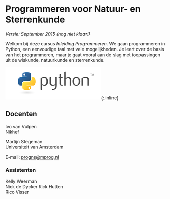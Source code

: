 # Programmeren voor Natuur- en Sterrenkunde

*Versie: September 2015 (nog niet klaar!)*

Welkom bij deze cursus *Inleiding Programmeren*. We gaan programmeren in Python, een eenvoudige taal met vele mogelijkheden. Je leert over de basis van het programmeren, maar je gaat vooral aan de slag met toepassingen uit de wiskunde, natuurkunde en sterrenkunde.

![Python](python-logo.png){:.inline}  

## Docenten

Ivo van Vulpen  
Nikhef

Martijn Stegeman  
Universiteit van Amsterdam

E-mail: <progns@mprog.nl>

### Assistenten

Kelly Weerman  
Nick de Dycker
Rick Hutten  
Rico Visser  

